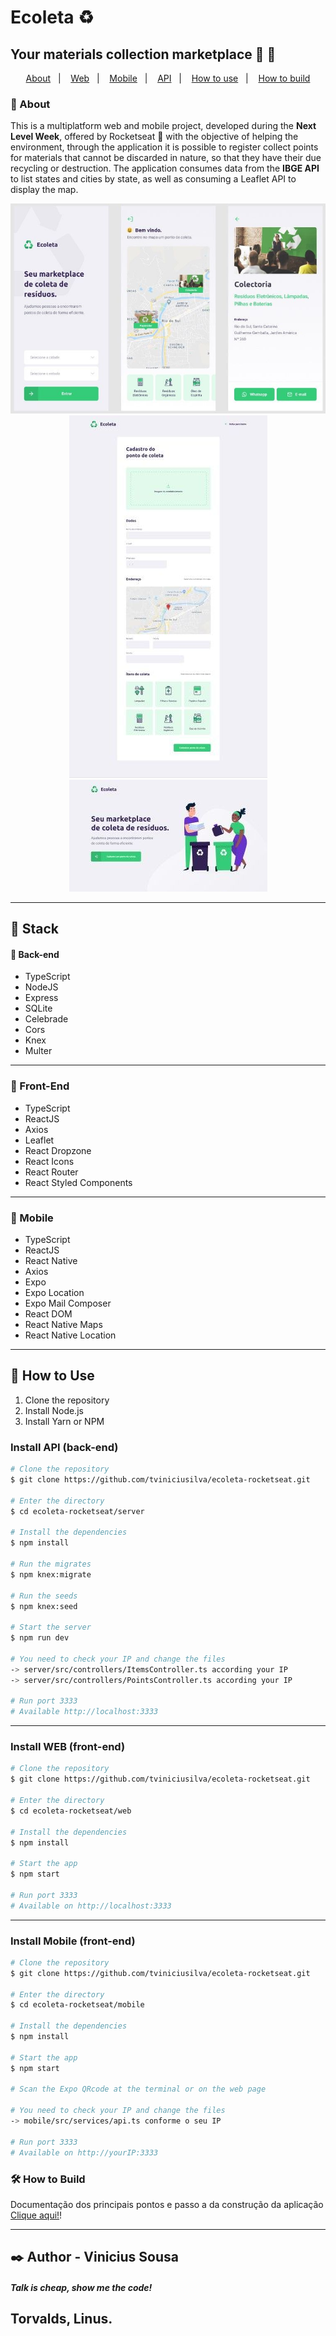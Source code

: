 # Ecoleta :recycle:

## Your materials collection marketplace :rocket: :purple_heart:


<p align="center">
    <a href="#scroll-about">About</a>&nbsp;&nbsp;&nbsp;|&nbsp;&nbsp;&nbsp;
    <a href="#nail_care-front-end">Web</a>&nbsp;&nbsp;&nbsp;|&nbsp;&nbsp;&nbsp;
    <a href="#iphone-mobile">Mobile</a>&nbsp;&nbsp;&nbsp;|&nbsp;&nbsp;&nbsp;
    <a href="#japanese_ogre-back-end">API</a>&nbsp;&nbsp;&nbsp;|&nbsp;&nbsp;&nbsp;
    <a href="#wave-how-to-use">How to use</a>&nbsp;&nbsp;&nbsp;|&nbsp;&nbsp;&nbsp;
    <a href="#how-to-build">How to build</a>
</p>

### :scroll: About

This is a multiplatform web and mobile project, developed during the <b>Next Level Week</b>, offered by Rocketseat :purple_heart: with the objective of helping the environment, through the application it is possible to register collect points for materials that cannot be discarded in nature, so that they have their due recycling or destruction. The application consumes data from the <b>IBGE API</b> to list states and cities by state, as well as consuming a Leaflet API to display the map.

<div align="center">


![](/web/src/images/web1.jpeg)
![](/web/src/images/mobile2.jpeg)
![](/web/src/images/mobile1.jpeg)

</div>


---

## :rocket: Stack

#### :japanese_ogre: Back-end
- TypeScript
- NodeJS
- Express
- SQLite
- Celebrade
- Cors
- Knex
- Multer
---
### :nail_care: Front-End
- TypeScript
- ReactJS
- Axios
- Leaflet
- React Dropzone
- React Icons
- React Router
- React Styled Components
---
### :iphone: Mobile

- TypeScript
- ReactJS
- React Native
- Axios
- Expo
- Expo Location
- Expo Mail Composer
- React DOM
- React Native Maps
- React Native Location
---
## :wave: How to Use
1. Clone the repository
2. Install Node.js
3. Install Yarn or NPM

### Install API (back-end)

```bash
# Clone the repository
$ git clone https://github.com/tviniciusilva/ecoleta-rocketseat.git

# Enter the directory
$ cd ecoleta-rocketseat/server

# Install the dependencies
$ npm install

# Run the migrates
$ npm knex:migrate

# Run the seeds
$ npm knex:seed

# Start the server
$ npm run dev

# You need to check your IP and change the files 
-> server/src/controllers/ItemsController.ts according your IP
-> server/src/controllers/PointsController.ts according your IP

# Run port 3333
# Available http://localhost:3333

```
---
### Install WEB (front-end)

```bash
# Clone the repository
$ git clone https://github.com/tviniciusilva/ecoleta-rocketseat.git

# Enter the directory
$ cd ecoleta-rocketseat/web

# Install the dependencies
$ npm install

# Start the app
$ npm start

# Run port 3333
# Available on http://localhost:3333

```
---

### Install Mobile (front-end)

```bash
# Clone the repository
$ git clone https://github.com/tviniciusilva/ecoleta-rocketseat.git

# Enter the directory
$ cd ecoleta-rocketseat/mobile

# Install the dependencies
$ npm install

# Start the app
$ npm start

# Scan the Expo QRcode at the terminal or on the web page

# You need to check your IP and change the files 
-> mobile/src/services/api.ts conforme o seu IP

# Run port 3333
# Available on http://yourIP:3333

```

### 🛠 How to Build
Documentação dos principais pontos e passo a da construção da aplicação [Clique aqui!](https://www.notion.so/Next-Level-Week-2637ed1ec02443a3b4ba44e46ee05ce7)!

---

## :black_nib: Author - Vinicius Sousa

##### Talk is cheap, show me the code!
Torvalds, Linus.
---
